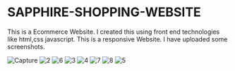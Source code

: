 # SAPPHIRE-SHOPPING-WEBSITE
This is a Ecommerce Website. I created this using front end technologies like html,css javascript. This is a responsive Website.
I have uploaded some screenshots.

![Capture](https://user-images.githubusercontent.com/91307741/180406092-25f3d11c-6739-4862-ab7e-49b7f347368b.PNG)
![2](https://user-images.githubusercontent.com/91307741/180406141-dfb447dd-eb85-4ecf-adb6-66f0f954542e.PNG)
![6](https://user-images.githubusercontent.com/91307741/180406195-1111d69b-bb38-4a91-96d4-67324a963b6e.PNG)
![3](https://user-images.githubusercontent.com/91307741/180406196-029a6f6a-c8d2-4ee5-bf38-e108a2debc3f.PNG)
![4](https://user-images.githubusercontent.com/91307741/180406233-7ef11356-f7f1-4c50-a637-fb59135dc272.PNG)
![7](https://user-images.githubusercontent.com/91307741/180406250-82a2b9b8-b34c-4a11-9655-69f640a1ed1b.PNG)
![8](https://user-images.githubusercontent.com/91307741/180406377-ed94a383-5ad2-4255-85f6-44ae130b3d78.PNG)
![5](https://user-images.githubusercontent.com/91307741/180406114-8f655e23-5294-4d33-85bd-140609e69070.PNG)


